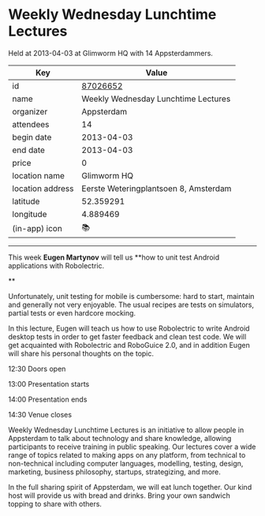 # Weekly Wednesday Lunchtime Lectures
Held at 2013-04-03 at Glimworm HQ with 14 Appsterdammers.
        
|Key|Value
|---|---|
|id|[87026652](https://www.meetup.com/appsterdam/events/87026652/)|
|name|Weekly Wednesday Lunchtime Lectures|
|organizer|Appsterdam|
|attendees|14|
|begin date|2013-04-03|
|end date|2013-04-03|
|price|0|
|location name|Glimworm HQ|
|location address|Eerste Weteringplantsoen 8, Amsterdam|
|latitude|52.359291|
|longitude|4.889469|
|(in-app) icon|📚|

---

This week **Eugen Martynov** will tell us **how to unit test Android applications with Robolectric. 

**

Unfortunately, unit testing for mobile is cumbersome: hard to start, maintain and generally not very enjoyable. The usual recipes are tests on simulators, partial tests or even hardcore mocking. 

In this lecture, Eugen will teach us how to use Robolectric to write Android desktop tests in order to get faster feedback and clean test code. We will get acquainted with Robolectric and RoboGuice 2.0, and in addition Eugen will share his personal thoughts on the topic.

12:30 Doors open

13:00 Presentation starts

14:00 Presentation ends

14:30 Venue closes

Weekly Wednesday Lunchtime Lectures is an initiative to allow people in Appsterdam to talk about technology and share knowledge, allowing participants to receive training in public speaking. Our lectures cover a wide range of topics related to making apps on any platform, from technical to non-technical including computer languages, modelling, testing, design, marketing, business philosophy, startups, strategizing, and more.

In the full sharing spirit of Appsterdam, we will eat lunch together. Our kind host will provide us with bread and drinks. Bring your own sandwich topping to share with others.


